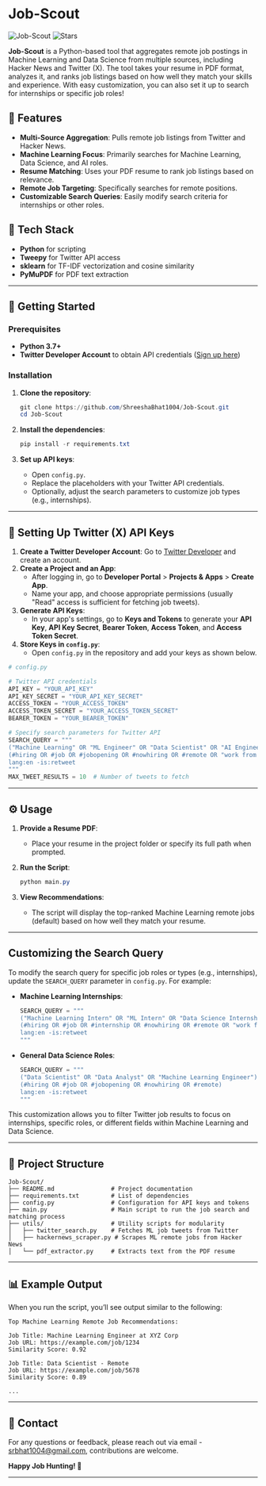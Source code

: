 # Job-Scout

![Job-Scout](https://img.shields.io/badge/remote-jobs-brightgreen) ![Stars](https://img.shields.io/github/stars/shreeshabhat1004/Job-Scout)

**Job-Scout** is a Python-based tool that aggregates remote job postings in Machine Learning and Data Science from multiple sources, including Hacker News and Twitter (X). The tool takes your resume in PDF format, analyzes it, and ranks job listings based on how well they match your skills and experience. With easy customization, you can also set it up to search for internships or specific job roles!

## 🌟 Features
- **Multi-Source Aggregation**: Pulls remote job listings from Twitter and Hacker News.
- **Machine Learning Focus**: Primarily searches for Machine Learning, Data Science, and AI roles.
- **Resume Matching**: Uses your PDF resume to rank job listings based on relevance.
- **Remote Job Targeting**: Specifically searches for remote positions.
- **Customizable Search Queries**: Easily modify search criteria for internships or other roles.

## 🔧 Tech Stack
- **Python** for scripting
- **Tweepy** for Twitter API access
- **sklearn** for TF-IDF vectorization and cosine similarity
- **PyMuPDF** for PDF text extraction

---

## 🚀 Getting Started

### Prerequisites

- **Python 3.7+**
- **Twitter Developer Account** to obtain API credentials ([Sign up here](https://developer.twitter.com/en))

### Installation

1. **Clone the repository**:
   ```powershell
   git clone https://github.com/ShreeshaBhat1004/Job-Scout.git
   cd Job-Scout
   ```

2. **Install the dependencies**:
   ```powershell
   pip install -r requirements.txt
   ```

3. **Set up API keys**:
   - Open `config.py`.
   - Replace the placeholders with your Twitter API credentials.
   - Optionally, adjust the search parameters to customize job types (e.g., internships).

---

## 🔑 Setting Up Twitter (X) API Keys

1. **Create a Twitter Developer Account**: Go to [Twitter Developer](https://developer.twitter.com/en) and create an account.
2. **Create a Project and an App**:
   - After logging in, go to **Developer Portal** > **Projects & Apps** > **Create App**.
   - Name your app, and choose appropriate permissions (usually "Read" access is sufficient for fetching job tweets).
3. **Generate API Keys**:
   - In your app's settings, go to **Keys and Tokens** to generate your **API Key**, **API Key Secret**, **Bearer Token**, **Access Token**, and **Access Token Secret**.
4. **Store Keys in `config.py`**:
   - Open `config.py` in the repository and add your keys as shown below.

```python
# config.py

# Twitter API credentials
API_KEY = "YOUR_API_KEY"
API_KEY_SECRET = "YOUR_API_KEY_SECRET"
ACCESS_TOKEN = "YOUR_ACCESS_TOKEN"
ACCESS_TOKEN_SECRET = "YOUR_ACCESS_TOKEN_SECRET"
BEARER_TOKEN = "YOUR_BEARER_TOKEN"

# Specify search parameters for Twitter API
SEARCH_QUERY = """
("Machine Learning" OR "ML Engineer" OR "Data Scientist" OR "AI Engineer" OR "Deep Learning") 
(#hiring OR #job OR #jobopening OR #nowhiring OR #remote OR "work from home") 
lang:en -is:retweet
"""
MAX_TWEET_RESULTS = 10  # Number of tweets to fetch
```

---

## ⚙️ Usage

1. **Provide a Resume PDF**:
   - Place your resume in the project folder or specify its full path when prompted.

2. **Run the Script**:
   ```powershell
   python main.py
   ```

3. **View Recommendations**:
   - The script will display the top-ranked Machine Learning remote jobs (default) based on how well they match your resume.

---

## Customizing the Search Query

To modify the search query for specific job roles or types (e.g., internships), update the `SEARCH_QUERY` parameter in `config.py`. For example:

- **Machine Learning Internships**:
   ```python
   SEARCH_QUERY = """
   ("Machine Learning Intern" OR "ML Intern" OR "Data Science Internship" OR "AI Intern") 
   (#hiring OR #job OR #internship OR #nowhiring OR #remote OR "work from home") 
   lang:en -is:retweet
   """
   ```

- **General Data Science Roles**:
   ```python
   SEARCH_QUERY = """
   ("Data Scientist" OR "Data Analyst" OR "Machine Learning Engineer") 
   (#hiring OR #job OR #jobopening OR #nowhiring OR #remote) 
   lang:en -is:retweet
   """
   ```

This customization allows you to filter Twitter job results to focus on internships, specific roles, or different fields within Machine Learning and Data Science.

---

## 📁 Project Structure

```
Job-Scout/
├── README.md                # Project documentation
├── requirements.txt         # List of dependencies
├── config.py                # Configuration for API keys and tokens
├── main.py                  # Main script to run the job search and matching process
├── utils/                   # Utility scripts for modularity
│   ├── twitter_search.py    # Fetches ML job tweets from Twitter
│   ├── hackernews_scraper.py # Scrapes ML remote jobs from Hacker News
│   └── pdf_extractor.py     # Extracts text from the PDF resume
```

---

## 📊 Example Output

When you run the script, you’ll see output similar to the following:

```plaintext
Top Machine Learning Remote Job Recommendations:

Job Title: Machine Learning Engineer at XYZ Corp
Job URL: https://example.com/job/1234
Similarity Score: 0.92

Job Title: Data Scientist - Remote
Job URL: https://example.com/job/5678
Similarity Score: 0.89

...
```

---

## 💬 Contact

For any questions or feedback, please reach out via email - srbhat1004@gmail.com, contributions are welcome.

**Happy Job Hunting! 🚀**

---

